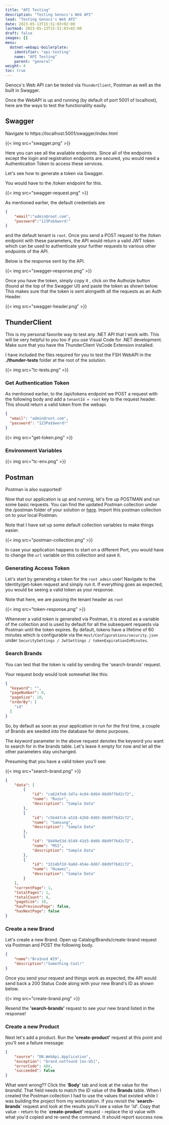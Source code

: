 ```yaml
---
title: "API Testing"
description: "Testing Genocs's Web API"
lead: "Testing Genocs's Web API"
date: 2023-05-13T15:51:03+02:00
lastmod: 2023-05-13T15:51:03+02:00
draft: false
images: []
menu:
  dotnet-webapi-boilerplate:
    identifier: "api-testing"
    name: "API Testing"
    parent: "general"
weight: 4
toc: true
---
```

Genocs's Web API can be tested via `ThunderClient`, Postman as well as the built in Swagger.

Once the WebAPI is up and running (by default of port 5001 of localhost), here are the ways to test the functionalilty easily.

## Swagger

Navigate to https://localhost:5001/swagger/index.html

{{< img src="swagger.png" >}}

Here you can see all the available endpoints. Since all of the endpoints except the login and registration endpoints are secured, you would need a Authentication Token to access these services.

Let's see how to generate a token via Swagger.

You would have to the /token endpoint for this.

{{< img src="swagger-request.png" >}}

As mentioned earlier, the default credentials are

``` json
{
    "email":"admin@root.com",
    "password":"123Pa$$word!"
}
```

and the default tenant is `root`. Once you send a POST request to the /token endpoint with these parameters, the API would return a valid JWT token which can be used to authenticate your further requests to various other endpoints of the API.

Below is the response sent by the API.

{{< img src="swagger-response.png" >}}

Once you have the token, simply copy it , click on the Authoize button (found at the top of the Swagger UI) and paste the token as shown below. This makes sure that the token is sent alongwith all the requests as an Auth Header.

{{< img src="swagger-header.png" >}}


## ThunderClient

This is my personal favorite way to test any .NET API that I work with. This will be very helpful to you too if you use Visual Code for .NET development. Make sure that you have the ThunderClient VsCode Extension installed.

I have included the files required for you to test the FSH WebAPI in the **./thunder-tests** folder at the root of the solution.

{{< img src="tc-tests.png" >}}

### Get Authentication Token

As mentioned earlier, to the /api/tokens endpoint we POST a request with the following body and add a `tenantId = root` key to the request header. This should return a valid token from the webapi.

``` json
{
  "email": "admin@root.com",
  "password": "123Pa$$word!"
}
```

{{< img src="get-token.png" >}}

### Environment Variables

{{< img src="tc-env.png" >}}

## Postman

Postman is also supported!

Now that our application is up and running, let's fire up POSTMAN and run some basic requests. You can find the updated Postman collection under the /postman folder of your solution or [here](https://github.com/Genocs/genocs-library-docs/dotnet-webapi-boilerplate/blob/main/postman/dotnet.webapi.boilerplate.postman_collection.json). Import this postman collection on to your local Postman.

Note that I have set up some default collection variables to make things easier.

{{< img src="postman-collection.png" >}}

In case your application happens to start on a different Port, you would have to change the `url` variable on this collection and save it.

### Generating Access Token

Let's start by generating a token for the `root admin` user! Navigate to the Identity/get-token request and simply run it. If everything goes as expected, you would be seeing a valid token as your response.

Note that here, we are passing the tenant header as `root`

{{< img src="token-response.png" >}}

Whenever a valid token is generated via Postman, it is stored as a variable of the collection and is used by default for all the subsequent requests via Postman until the token expires. By default, tokens have a lifetime of 60 minutes which is configurable via the `Host/Configurations/security.json` under `SecuritySettings / JwtSettings / tokenExpirationInMinutes`.

### Search Brands

 You can test that the token is valid by sending the 'search-brands' request.

Your request body would look somewhat like this:

``` json
{
  "keyword": "",
  "pageNumber": 0,
  "pageSize": 10,
  "orderBy": [
    "id"
  ]
}
```
So, by default as soon as your application in run for the first time, a couple of Brands are seeded into the database for demo purposes.

The *keyword* parameter in the above request denotes the keyword you want to search for in the brands table. Let's leave it empty for now and let all the other parameters stay unchanged.

Presuming that you have a valid token you'll see:

{{< img src="search-brand.png" >}}

``` json
{
    "data": [
        {
            "id": "ca6247e8-3d7a-4c04-8d64-08d9f76d2c72",
            "name": "Razor",
            "description": "Sample Data"
        },
        {
            "id": "c5b447c6-a518-4268-8d65-08d9f76d2c72",
            "name": "Samsung",
            "description": "Sample Data"
        },
        {
            "id": "bb49e53d-9149-41d3-8d66-08d9f76d2c72",
            "name": "MSI",
            "description": "Sample Data"
        },
        {
            "id": "3214bf2d-9a0d-454e-8d67-08d9f76d2c72",
            "name": "Huawei",
            "description": "Sample Data"
        }
    ],
    "currentPage": 1,
    "totalPages": 1,
    "totalCount": 4,
    "pageSize": 10,
    "hasPreviousPage": false,
    "hasNextPage": false
}
```
### Create a new Brand

Let's create a new Brand. Open up Catalog/Brands/create-brand request via Postman and POST the following body.

``` json
{
    "name":"Bra1nod #29",
    "description":"Something Cool!"
}
```
Once you send your request and things work as expected, the API would send back a 200 Status Code along with your new Brand's ID as shown below.

{{< img src="create-brand.png" >}}

Resend the **'search-brands'** request to see your new brand listed in the response!

### Create a new Product

Next let's add a product. Run the **'create-product'** request at this point and you'll see a failure message:

``` json
{
    "source": "DN.WebApi.Application",
    "exception": "brand.notfound [en-US]",
    "errorCode": 404,
    "succeeded": false
}
```

What went wrong?? Click the '**Body**' tab and look at the value for the _brandId_. That field needs to match the _ID_ value of the **Brands** table. When I created the Postman collection I had to use the values that existed while I was building the project from my workstation. If you revisit the '**search-brands**' request and look at the results you'll see a value for '_id_'. Copy that value - return to the `**create-product**' request - replace the id value with what you'd copied and re-send the command. It should report success now.
